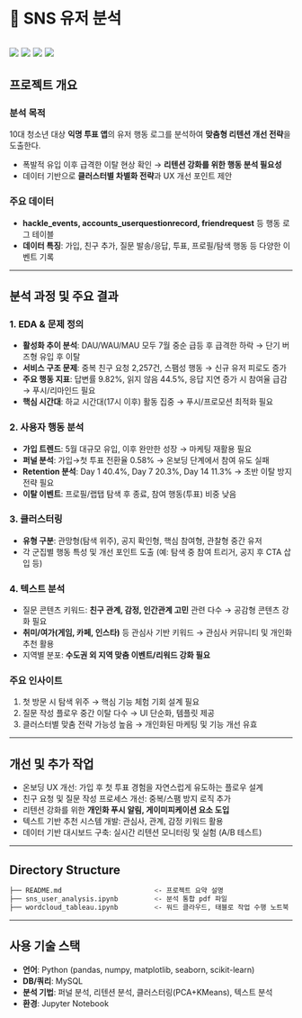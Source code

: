 # 📱 SNS 유저 분석

<img src="https://img.shields.io/badge/Python-3776AB?style=for-the-badge&logo=Python&logoColor=white"> <img src="https://img.shields.io/badge/MySQL-4479A1?style=for-the-badge&logo=MySQL&logoColor=white">
<img src="https://img.shields.io/badge/Jupyter-F37626?style=for-the-badge&logo=Jupyter&logoColor=white">
<img src="https://img.shields.io/badge/Tableau-E97627?style=for-the-badge&logo=Tableau&logoColor=white">
---

## 프로젝트 개요

### 분석 목적

10대 청소년 대상 **익명 투표 앱**의 유저 행동 로그를 분석하여 **맞춤형 리텐션 개선 전략**을 도출한다.

* 폭발적 유입 이후 급격한 이탈 현상 확인 → **리텐션 강화를 위한 행동 분석 필요성**
* 데이터 기반으로 **클러스터별 차별화 전략**과 UX 개선 포인트 제안


### 주요 데이터

* **hackle\_events, accounts\_userquestionrecord, friendrequest** 등 행동 로그 테이블
* **데이터 특징**: 가입, 친구 추가, 질문 발송/응답, 투표, 프로필/탐색 행동 등 다양한 이벤트 기록

---

## 분석 과정 및 주요 결과

### 1. EDA & 문제 정의

* **활성화 추이 분석**: DAU/WAU/MAU 모두 7월 중순 급등 후 급격한 하락 → 단기 버즈형 유입 후 이탈
* **서비스 구조 문제**: 중복 친구 요청 2,257건, 스팸성 행동 → 신규 유저 피로도 증가
* **주요 행동 지표**: 답변률 9.82%, 읽지 않음 44.5%, 응답 지연 증가 시 참여율 급감 → 푸시/리마인드 필요
* **핵심 시간대**: 하교 시간대(17시 이후) 활동 집중 → 푸시/프로모션 최적화 필요

### 2. 사용자 행동 분석

* **가입 트렌드**: 5월 대규모 유입, 이후 완만한 성장 → 마케팅 재활용 필요
* **퍼널 분석**: 가입→첫 투표 전환율 0.58% → 온보딩 단계에서 참여 유도 실패
* **Retention 분석**: Day 1 40.4%, Day 7 20.3%, Day 14 11.3% → 초반 이탈 방지 전략 필요
* **이탈 이벤트**: 프로필/랩탭 탐색 후 종료, 참여 행동(투표) 비중 낮음

### 3. 클러스터링

* **유형 구분**: 관망형(탐색 위주), 공지 확인형, 핵심 참여형, 관찰형 중간 유저
* 각 군집별 행동 특성 및 개선 포인트 도출 (예: 탐색 중 참여 트리거, 공지 후 CTA 삽입 등)

### 4. 텍스트 분석

* 질문 콘텐츠 키워드: **친구 관계, 감정, 인간관계 고민** 관련 다수 → 공감형 콘텐츠 강화 필요
* **취미/여가(게임, 카페, 인스타)** 등 관심사 기반 키워드 → 관심사 커뮤니티 및 개인화 추천 활용
* 지역별 분포: **수도권 외 지역 맞춤 이벤트/리워드 강화 필요**

### 주요 인사이트

1. 첫 방문 시 탐색 위주 → 핵심 기능 체험 기회 설계 필요
2. 질문 작성 플로우 중간 이탈 다수 → UI 단순화, 템플릿 제공
3. 클러스터별 맞춤 전략 가능성 높음 → 개인화된 마케팅 및 기능 개선 유효

---

## 개선 및 추가 작업

* 온보딩 UX 개선: 가입 후 첫 투표 경험을 자연스럽게 유도하는 플로우 설계
* 친구 요청 및 질문 작성 프로세스 개선: 중복/스팸 방지 로직 추가
* 리텐션 강화를 위한 **개인화 푸시 알림, 게이미피케이션 요소 도입**
* 텍스트 기반 추천 시스템 개발: 관심사, 관계, 감정 키워드 활용
* 데이터 기반 대시보드 구축: 실시간 리텐션 모니터링 및 실험 (A/B 테스트)

---

## Directory Structure

```bash
├── README.md                       <- 프로젝트 요약 설명
├── sns_user_analysis.ipynb         <- 분석 통합 pdf 파일
├── wordcloud_tableau.ipynb         <- 워드 클라우드, 태블로 작업 수행 노트북 파일 
```

---

## 사용 기술 스택

* **언어**: Python (pandas, numpy, matplotlib, seaborn, scikit-learn)
* **DB/쿼리**: MySQL
* **분석 기법**: 퍼널 분석, 리텐션 분석, 클러스터링(PCA+KMeans), 텍스트 분석
* **환경**: Jupyter Notebook


